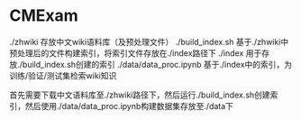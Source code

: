 # CMExam
./zhwiki  存放中文wiki语料库（及预处理文件）
./build_index.sh  基于./zhwiki中预处理后的文件构建索引，将索引文件存放在./index路径下
./index  用于存放./build_index.sh创建的索引
./data/data_proc.ipynb  基于./index中的索引，为训练/验证/测试集检索wiki知识

首先需要下载中文语料库至./zhwiki路径下，然后运行./build_index.sh创建索引，然后使用./data/data_proc.ipynb构建数据集存放至./data下
